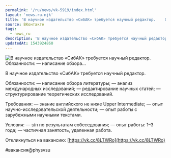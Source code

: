 ```yaml
---
permalink: '/ru/news/vk-5919/index.html'
layout: 'news.ru.njk'
title: 'В научное издательство «СибАК» требуется научный редактор.    Обязанности:   — написание обзора…'
source: ВКонтакте
tags:
  - news_ru
description: 'В научное издательство «СибАК» требуется научный редактор.    Обязанности:   — написание обзора…'
updatedAt: 1543924860
---
```

![В научное издательство «СибАК» требуется научный редактор.    Обязанности:   — написание обзора…](https://sun9-44.userapi.com/impf/c850120/v850120658/7ec82/AXESKYXbY-o.jpg?size=900x600&quality=96&proxy=1&sign=0890b53b73e3f7b19c67ee674a1cb883&c_uniq_tag=piTsan1O2hnaZeCP3kTjJhROC8uwwzErLINPdukk1cU&type=album)

В научное издательство «СибАК» требуется научный редактор.

Обязанности:
— написание обзора литературы;
— анализ международных исследований;
— редактирование научных статей;
— структурирование теоретических исследований.

Требования:
— знание английского не ниже Upper Intermediate;
— опыт научно-исследовательской деятельности;
— опыт работы с зарубежными научными текстами.

Условия:
— з/п по результатам собеседования;
— опыт работы: 1–3 года;
— частичная занятость, удаленная работа.

Откликнуться на вакансию: [https://vk.cc/8LTWRo](https://vk.cc/8LTWRo)

#вакансия@physvsu
